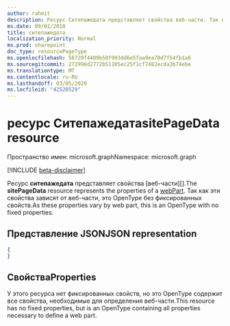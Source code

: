 ```yaml
---
author: rahmit
description: Ресурс Ситепажедата представляет свойства веб-части. Так как эти свойства зависят от веб-части, это OpenType без фиксированных свойств.
ms.date: 09/01/2018
title: ситепажедата
localization_priority: Normal
ms.prod: sharepoint
doc_type: resourcePageType
ms.openlocfilehash: 56729f4409b58f993dd6e5faa9ea70d7f54fb1a6
ms.sourcegitcommit: 272996d2772b51105ec25f1cf7482ecda3b74ebe
ms.translationtype: MT
ms.contentlocale: ru-RU
ms.lasthandoff: 03/05/2020
ms.locfileid: "42520529"
---
```

# <a name="sitepagedata-resource"></a><span data-ttu-id="5e2e9-104">ресурс Ситепажедата</span><span class="sxs-lookup"><span data-stu-id="5e2e9-104">sitePageData resource</span></span>

<span data-ttu-id="5e2e9-105">Пространство имен: microsoft.graph</span><span class="sxs-lookup"><span data-stu-id="5e2e9-105">Namespace: microsoft.graph</span></span>

[!INCLUDE [beta-disclaimer](../../includes/beta-disclaimer.md)]

<span data-ttu-id="5e2e9-106">Ресурс **ситепажедата** представляет свойства [веб-части][].</span><span class="sxs-lookup"><span data-stu-id="5e2e9-106">The **sitePageData** resource represents the properties of a [webPart][].</span></span> <span data-ttu-id="5e2e9-107">Так как эти свойства зависят от веб-части, это OpenType без фиксированных свойств.</span><span class="sxs-lookup"><span data-stu-id="5e2e9-107">As these properties vary by web part, this is an OpenType with no fixed properties.</span></span>

[Частей]: webpart.md
[webPart]: webpart.md

## <a name="json-representation"></a><span data-ttu-id="5e2e9-109">Представление JSON</span><span class="sxs-lookup"><span data-stu-id="5e2e9-109">JSON representation</span></span>

<!-- {
  "blockType": "resource",
  "optionalProperties": [  ],
  "@odata.type": "microsoft.graph.sitePageData",
   "openType": true
}-->

```json
{
}
```

## <a name="properties"></a><span data-ttu-id="5e2e9-110">Свойства</span><span class="sxs-lookup"><span data-stu-id="5e2e9-110">Properties</span></span>
<span data-ttu-id="5e2e9-111">У этого ресурса нет фиксированных свойств, но это OpenType содержит все свойства, необходимые для определения веб-части.</span><span class="sxs-lookup"><span data-stu-id="5e2e9-111">This resource has no fixed properties, but is an OpenType containing all properties necessary to define a web part.</span></span>

<!--
{
  "type": "#page.annotation",
  "description": "Defines the data in a web part",
  "keywords": "",
  "section": "documentation",
  "tocPath": "Resources/SitePageData",
  "suppressions": []
}
-->
